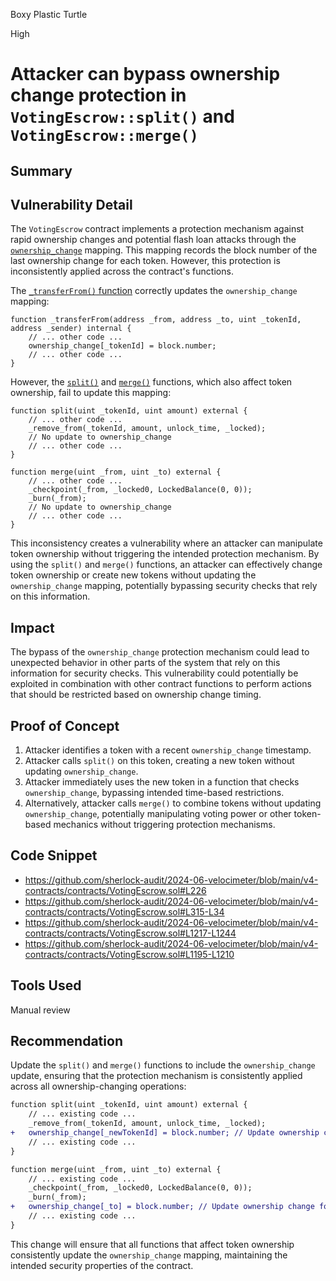 Boxy Plastic Turtle

High

# Attacker can bypass ownership change protection in `VotingEscrow::split()` and `VotingEscrow::merge()`

## Summary

## Vulnerability Detail

The `VotingEscrow` contract implements a protection mechanism against rapid ownership changes and potential flash loan attacks through the [`ownership_change`](https://github.com/sherlock-audit/2024-06-velocimeter/blob/main/v4-contracts/contracts/VotingEscrow.sol#L226) mapping. This mapping records the block number of the last ownership change for each token. However, this protection is inconsistently applied across the contract's functions.

The [`_transferFrom()` function](https://github.com/sherlock-audit/2024-06-velocimeter/blob/main/v4-contracts/contracts/VotingEscrow.sol#L315-L342) correctly updates the `ownership_change` mapping:

```solidity
function _transferFrom(address _from, address _to, uint _tokenId, address _sender) internal {
    // ... other code ...
    ownership_change[_tokenId] = block.number;
    // ... other code ...
}
```

However, the [`split()`](https://github.com/sherlock-audit/2024-06-velocimeter/blob/main/v4-contracts/contracts/VotingEscrow.sol#L1217-L1244) and [`merge()`](https://github.com/sherlock-audit/2024-06-velocimeter/blob/main/v4-contracts/contracts/VotingEscrow.sol#L1195-L1210) functions, which also affect token ownership, fail to update this mapping:

```solidity
function split(uint _tokenId, uint amount) external {
    // ... other code ...
    _remove_from(_tokenId, amount, unlock_time, _locked);
    // No update to ownership_change
    // ... other code ...
}

function merge(uint _from, uint _to) external {
    // ... other code ...
    _checkpoint(_from, _locked0, LockedBalance(0, 0));
    _burn(_from);
    // No update to ownership_change
    // ... other code ...
}
```

This inconsistency creates a vulnerability where an attacker can manipulate token ownership without triggering the intended protection mechanism. By using the `split()` and `merge()` functions, an attacker can effectively change token ownership or create new tokens without updating the `ownership_change` mapping, potentially bypassing security checks that rely on this information.

## Impact
The bypass of the `ownership_change` protection mechanism could lead to unexpected behavior in other parts of the system that rely on this information for security checks. This vulnerability could potentially be exploited in combination with other contract functions to perform actions that should be restricted based on ownership change timing. 


## Proof of Concept
1. Attacker identifies a token with a recent `ownership_change` timestamp.
2. Attacker calls `split()` on this token, creating a new token without updating `ownership_change`.
3. Attacker immediately uses the new token in a function that checks `ownership_change`, bypassing intended time-based restrictions.
4. Alternatively, attacker calls `merge()` to combine tokens without updating `ownership_change`, potentially manipulating voting power or other token-based mechanics without triggering protection mechanisms.

## Code Snippet
- https://github.com/sherlock-audit/2024-06-velocimeter/blob/main/v4-contracts/contracts/VotingEscrow.sol#L226
- https://github.com/sherlock-audit/2024-06-velocimeter/blob/main/v4-contracts/contracts/VotingEscrow.sol#L315-L34
- https://github.com/sherlock-audit/2024-06-velocimeter/blob/main/v4-contracts/contracts/VotingEscrow.sol#L1217-L1244
- https://github.com/sherlock-audit/2024-06-velocimeter/blob/main/v4-contracts/contracts/VotingEscrow.sol#L1195-L1210


## Tools Used
Manual review

## Recommendation
Update the `split()` and `merge()` functions to include the `ownership_change` update, ensuring that the protection mechanism is consistently applied across all ownership-changing operations:

```diff
function split(uint _tokenId, uint amount) external {
    // ... existing code ...
    _remove_from(_tokenId, amount, unlock_time, _locked);
+   ownership_change[_newTokenId] = block.number; // Update ownership change for new token
    // ... existing code ...
}

function merge(uint _from, uint _to) external {
    // ... existing code ...
    _checkpoint(_from, _locked0, LockedBalance(0, 0));
    _burn(_from);
+   ownership_change[_to] = block.number; // Update ownership change for merged token
    // ... existing code ...
}
```

This change will ensure that all functions that affect token ownership consistently update the `ownership_change` mapping, maintaining the intended security properties of the contract.